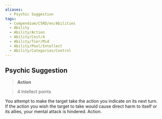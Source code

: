 ```yaml
---
aliases:
  - Psychic Suggestion
tags:
  - Compendium/CSRD/en/Abilities
  - Ability
  - Ability/Action
  - Ability/Cost/4
  - Ability/Tier/Mid
  - Ability/Pool/Intellect
  - Ability/Categories/Control
---
```

  
    
## Psychic Suggestion    
>**Action**    
>4 Intellect points  
    
You attempt to make the target take the action you indicate on its next turn. If the action you wish the target to take would cause direct harm to itself or its allies, your mental attack is hindered. Action.